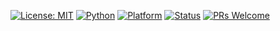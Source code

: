 [![License: MIT](https://img.shields.io/badge/License-MIT-blue)](https://opensource.org/licenses/MIT)
[![Python](https://img.shields.io/badge/Python-3.8%2B-blue)](https://www.python.org/)
[![Platform](https://img.shields.io/badge/Platform-Cross--Platform-brightgreen)](https://github.com/ZeroHack01/SecureFileTransferApp)
[![Status](https://img.shields.io/badge/Project-Stable-success)](https://github.com/ZeroHack01/SecureFileTransferApp)
[![PRs Welcome](https://img.shields.io/badge/PRs-Welcome-orange)](https://github.com/ZeroHack01/SecureFileTransferApp/pulls)
